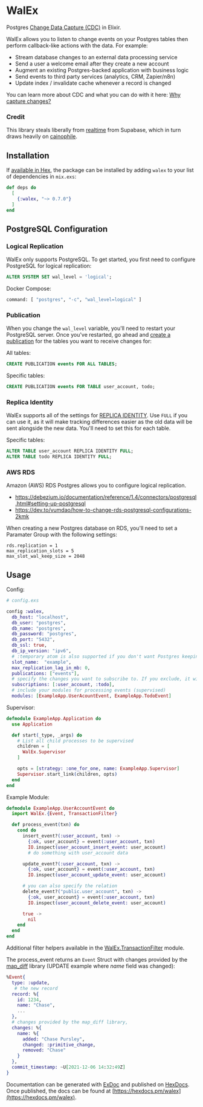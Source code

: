 # WalEx

Postgres [Change Data Capture (CDC)](https://en.wikipedia.org/wiki/Change_data_capture) in Elixir.

WalEx allows you to listen to change events on your Postgres tables then perform callback-like actions with the data. For example:

- Stream database changes to an external data processing service
- Send a user a welcome email after they create a new account
- Augment an existing Postgres-backed application with business logic
- Send events to third party services (analytics, CRM, Zapier/n8n)
- Update index / invalidate cache whenever a record is changed

You can learn more about CDC and what you can do with it here: [Why capture changes?](https://bbhoss.io/posts/announcing-cainophile/#why-capture-changes)

### Credit

This library steals liberally from [realtime](https://github.com/supabase/realtime) from Supabase, which in turn draws heavily on [cainophile](https://github.com/cainophile/cainophile).

## Installation

If [available in Hex](https://hex.pm/docs/publish), the package can be installed
by adding `walex` to your list of dependencies in `mix.exs`:

```elixir
def deps do
  [
    {:walex, "~> 0.7.0"}
  ]
end
```

## PostgreSQL Configuration

### Logical Replication

WalEx only supports PostgreSQL. To get started, you first need to configure PostgreSQL for logical replication:

```sql
ALTER SYSTEM SET wal_level = 'logical';
```

Docker Compose:

```bash
command: [ "postgres", "-c", "wal_level=logical" ]
```

### Publication

When you change the `wal_level` variable, you'll need to restart your PostgreSQL server. Once you've restarted, go ahead and [create a publication](https://www.postgresql.org/docs/current/sql-createpublication.html) for the tables you want to receive changes for:

All tables:
```sql
CREATE PUBLICATION events FOR ALL TABLES;
```

Specific tables:
```sql
CREATE PUBLICATION events FOR TABLE user_account, todo;
```

### Replica Identity

WalEx supports all of the settings for [REPLICA IDENTITY](https://www.postgresql.org/docs/current/sql-altertable.html#SQL-CREATETABLE-REPLICA-IDENTITY). Use `FULL` if you can use it, as it will make tracking differences easier as the old data will be sent alongside the new data. You'll need to set this for each table.

Specific tables:
```sql
ALTER TABLE user_account REPLICA IDENTITY FULL;
ALTER TABLE todo REPLICA IDENTITY FULL;
```

### AWS RDS

Amazon (AWS) RDS Postgres allows you to configure logical replication.

- https://debezium.io/documentation/reference/1.4/connectors/postgresql.html#setting-up-postgresql
- https://dev.to/vumdao/how-to-change-rds-postgresql-configurations-2kmk

When creating a new Postgres database on RDS, you'll need to set a Paramater Group with the following settings:

```
rds.replication = 1
max_replication_slots = 5
max_slot_wal_keep_size = 2048
```

## Usage

Config:

```elixir
# config.exs

config :walex,
  db_host: "localhost",
  db_user: "postgres",
  db_name: "postgres",
  db_password: "postgres",
  db_port: "5432",
  db_ssl: true,
  db_ip_version: "ipv6",
  # :temporary atom is also supported if you don't want Postgres keeping track of what you've acknowledged
  slot_name:  "example",
  max_replication_lag_in_mb: 0,
  publications: ["events"],
  # specify the changes you want to subscribe to. If you exclude, it will subscribe to all change events
  subscriptions: [:user_account, :todo],
  # include your modules for processing events (supervised)
  modules: [ExampleApp.UserAcountEvent, ExampleApp.TodoEvent]
```

Supervisor:

```elixir
defmodule ExampleApp.Application do
  use Application

  def start(_type, _args) do
    # List all child processes to be supervised
    children = [
      WalEx.Supervisor
    ]

    opts = [strategy: :one_for_one, name: ExampleApp.Supervisor]
    Supervisor.start_link(children, opts)
  end
end
```

Example Module:

```elixir
defmodule ExampleApp.UserAccountEvent do
  import WalEx.{Event, TransactionFilter}

  def process_event(txn) do
    cond do
      insert_event?(:user_account, txn) ->
        {:ok, user_account} = event(:user_account, txn)
        IO.inspect(user_account_insert_event: user_account)
        # do something with user_account data

      update_event?(:user_account, txn) ->
        {:ok, user_account} = event(:user_account, txn)
        IO.inspect(user_account_update_event: user_account)

      # you can also specify the relation
      delete_event?("public.user_account", txn) ->
        {:ok, user_account} = event(:user_account, txn)
        IO.inspect(user_account_delete_event: user_account)

      true ->
        nil
    end
  end
end
```

Additional filter helpers available in the [WalEx.TransactionFilter](lib/walex/transaction_filter.ex) module.

The process_event returns an `Event` Struct with changes provided by the [map_diff](https://github.com/Qqwy/elixir-map_diff) library (UPDATE example where _name_ field was changed):

```elixir
%Event{
  type: :update,
   # the new record
  record: %{
    id: 1234,
    name: "Chase",
    ...
  },
  # changes provided by the map_diff library,
  changes: %{
    name: %{
      added: "Chase Pursley",
      changed: :primitive_change,
      removed: "Chase"
    }
  },
  commit_timestamp: ~U[2021-12-06 14:32:49Z]
}
```

Documentation can be generated with [ExDoc](https://github.com/elixir-lang/ex_doc)
and published on [HexDocs](https://hexdocs.pm). Once published, the docs can
be found at [https://hexdocs.pm/walex](https://hexdocs.pm/walex).
